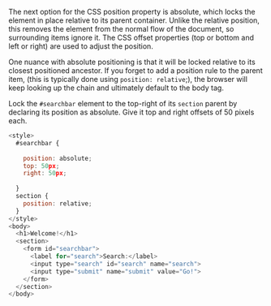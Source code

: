 The next option for the CSS position property is absolute, which locks the element in place relative to its parent container. Unlike the relative position, this removes the element from the normal flow of the document, so surrounding items ignore it. The CSS offset properties (top or bottom and left or right) are used to adjust the position.

One nuance with absolute positioning is that it will be locked relative to its closest positioned ancestor. 
If you forget to add a position rule to the parent item, (this is typically done using `position: relative`;), the browser will keep looking up the chain and ultimately default to the body tag.


Lock the `#searchbar` element to the top-right of its `section` parent by declaring its position as absolute. Give it top and right offsets of 50 pixels each.

```js
<style>
  #searchbar {
    
    position: absolute;
    top: 50px;
    right: 50px;
    
  }
  section {
    position: relative;
  }
</style>
<body>
  <h1>Welcome!</h1>
  <section>
    <form id="searchbar">
      <label for="search">Search:</label>
      <input type="search" id="search" name="search">
      <input type="submit" name="submit" value="Go!">
    </form>
  </section>
</body>
